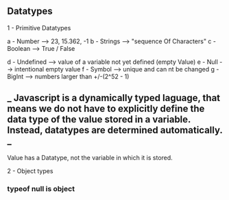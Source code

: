## Datatypes

1 - Primitive Datatypes

a - Number --> 23, 15.362, -1
b - Strings --> "sequence Of Characters"
c - Boolean --> True / False

d - Undefined --> value of a variable not yet defined (empty Value)
e - Null --> intentional empty value
f - Symbol --> unique and can nt be changed
g - BigInt --> numbers larger than +/-(2^52 - 1)

## **_ Javascript is a dynamically typed laguage, that means we do not have to explicitly define the data type of the value stored in a variable. Instead, datatypes are determined automatically. _**

Value has a Datatype, not the variable in which it is stored.

2 - Object types

### typeof null is object

